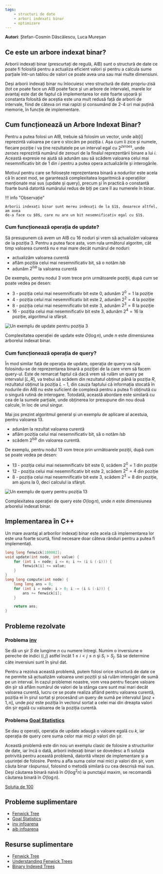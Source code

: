 ```yaml
---
tags:
    - structuri de date
    - arbori indexati binar
    - optimizare
---
```


**Autori**: Ștefan-Cosmin Dăscălescu, Luca Mureșan

## Ce este un arbore indexat binar?

Arborii indexați binar (prescurtați de regulă, AIB) sunt o structură de date ce
poate fi folosită pentru a actualiza eficient valori și pentru a calcula sume
parțiale într-un tablou de valori ce poate avea una sau mai multe dimensiuni. 

Deși arborii indexați binar nu înlocuiesc vreo structură de date propriu-zisă
(tot ce poate face un AIB poate face și un arbore de intervale), marele lor
avantaj este dat de faptul că implementarea lor este foarte ușoară și constanta
folosită de aceștia este una mult redusă față de arborii de intervale, fiind de
câteva ori mai rapizi și consumând de 2-4 ori mai puțină memorie, în funcție de
implementare. 

## Cum funcționează un Arbore Indexat Binar?

Pentru a putea folosi un AIB, trebuie să folosim un vector, unde aib[i]
reprezintă valoarea pe care o stocăm pe poziția $i$. Așa cum îi zice și numele,
fiecare poziție $i$ va ține rezultatele pe un interval egal cu $2^{zeroes}$,
unde $zeroes$ reprezintă numărul de zerouri de la finalul reprezentării binare a
lui $i$. Această expresie ne ajută să adunăm sau să scădem valoarea celui mai
nesemnificativ bit de $1$ din $i$ pentru a putea opera actualizările și
interogările.

Motivul pentru care se folosește reprezentarea binară a nodurilor este acela că
în acest mod, se garantează complexitatea logaritmică a operațiilor menționate
mai sus (update și query), precum și în practică o constantă foarte bună
datorită numărului redus de biți pe care îl au numerele în binar. 

!!! info "Observație"
    
    Arborii indexați binar sunt mereu indexați de la $1$, deoarece altfel, am avea
    de-a face cu $0$, care nu are un bit nesemnificativ egal cu $1$.

### Cum funcționează operația de update?

Să presupunem că avem un AIB cu $16$ noduri și vrem să actualizăm valoarea de la
poziția $3$. Pentru a putea face asta, vom rula următorul algoritm, cât timp
valoarea curentă nu e mai mare decât numărul de noduri:

* actualizăm valoarea curentă
* aflăm poziția celui mai nesemnificativ bit, să o notăm $lsb$
* adunăm $2^{lsb}$ la valoarea curentă

De exemplu, pentru nodul $3$ vom trece prin următoarele poziții, după cum se
poate vedea pe desen:

* $3$ - poziția celui mai nesemnificativ bit este $0$, adunăm $2^0 = 1$ la
  poziție
* $4$ - poziția celui mai nesemnificativ bit este $2$, adunăm $2^2 = 4$ la
  poziție
* $8$ - poziția celui mai nesemnificativ bit este $3$, adunăm $2^3 = 8$ la
  poziție
* $16$ - poziția celui mai nesemnificativ bit este $3$, adunăm $2^4 = 16$ la
  poziție, algoritmul ia sfârșit.

![Un exemplu de update pentru poziția 3](../images/fenwick/fenwick-update.png)

Complexitatea operației de update este $O(\log n)$, unde $n$ este dimensiunea
arborelui indexat binar. 

### Cum funcționează operația de query?

În mod similar față de operația de update, operația de query va rula
folosindu-se de reprezentarea binară a poziției de la care vrem să facem
query-ul. Este de remarcat faptul că dacă vrem să rulăm un query pe intervalul
$[L, R]$, va trebui să scădem din rezultatul obținut până la poziția $R$,
rezultatul obținut la poziția $L - 1$, din cauza faptului că informația stocată
în nodurile din AIB nu este suficient de complexă pentru a putea fi obținută cu
o singură rutină de interogare. Totodată, această abordare este similară cu cea
de la sumele parțiale, unde obținerea lor presupune din nou două calcule, în loc
de unul singur.

Mai jos prezint algoritmul general și un exemplu de aplicare al acestuia, pentru
valoarea $13$.

* adunăm la rezultat valoarea curentă
* aflăm poziția celui mai nesemnificativ bit, să o notăm $lsb$
* scădem $2^{lsb}$ din valoarea curentă.

De exemplu, pentru nodul $13$ vom trece prin următoarele poziții, după cum se
poate vedea pe desen:

* $13$ - poziția celui mai nesemnificativ bit este $0$, scădem $2^0 = 1$ din
  poziție
* $12$ - poziția celui mai nesemnificativ bit este $2$, scădem $2^2 = 4$ din
  poziție
* $8$ - poziția celui mai nesemnificativ bit este $3$, scădem $2^3 = 8$ din
  poziție, am ajuns la $0$, deci calculul ia sfârșit.

![Un exemplu de query pentru poziția 13](../images/fenwick/fenwick-query.png)

Complexitatea operației de query este $O(\log n)$, unde $n$ este dimensiunea
arborelui indexat binar. 

## Implementarea în C++

Un mare avantaj al arborilor indexați binar este acela că implementarea lor este
una foarte scurtă, fiind necesare doar câteva rânduri pentru a putea fi
implementați.

```cpp
long long fenwick[100002];
void update(int node, int value) {
    for (int i = node; i <= n; i += (i & (-i))) {
        fenwick[i] += value;
    }
}
long long compute(int node) {
    long long ans = 0;
    for (int i = node; i > 0; i -= (i & (-i))) {
        ans += fenwick[i];
    }

    return ans;
}
```

## Probleme rezolvate

### Problema [inv](https://infoarena.ro/problema/inv)

Se dă un şir $S$ de lungime $n$ cu numere întregi. Numim o inversiune o pereche
de indici $(i, j)$ astfel încât $1 \leq i < j \leq n$ şi $S_i > S_j$. Să se
determine câte inversiuni sunt în şirul dat.

Pentru a rezolva această problemă, putem folosi orice structură de date ce ne
permite să actualizăm valoarea unei poziții și să rulăm interogări de sumă pe un
interval. În cazul problemei noastre, vom vrea pentru fiecare valoare din șir să
aflăm numărul de valori de la stânga care sunt mai mari decât valoarea curentă,
lucru ce se poate realiza aflând pentru valoarea curentă, poziția ei în șirul
sortat și procesând un query de sumă pe intervalul $[poz + 1, n]$, unde $poz$
este poziția în vectorul sortat a celei mai din dreapta valori din șir egală cu
valoarea de la poziția curentă. 

### Problema [Goal Statistics](https://kilonova.ro/problems/960)

Se dau $q$ operații, operația de update adaugă o valoare egală cu $k$, iar
operația de query cere suma celor mai mici $p$ valori din șir. 

Această problemă este din nou un exemplu clasic de folosire a structurilor de
date, iar încă o dată, arborii indexați binari se dovedesc a fi soluția
potrivită pentru această problemă, datorită vitezei de implementare și a
ușurinței de folosire. Pentru a afla suma celor mai mici $p$ valori din șir, vom
căuta binar răspunsul, folosind o metodă similară cu cea descrisă mai sus. Deși
căutarea binară naivă în $O(\log^2 n)$ ia punctajul maxim, se recomandă căutarea
binară în $O(\log n)$.

[Soluția de $100$](https://kilonova.ro/submissions/160534)

## Probleme suplimentare

* [Fenwick Tree](https://kilonova.ro/problems/2100)
* [Goal Statistics](https://kilonova.ro/problems/960)
* [inv infoarena](https://infoarena.ro/problema/inv)
* [aib infoarena](https://www.infoarena.ro/problema/aib)

## Resurse suplimentare

* [Fenwick Tree](https://cp-algorithms.com/data_structures/fenwick.html)
* [Understanding Fenwick Trees](https://codeforces.com/blog/entry/57292)
* [Binary Indexed Trees](https://usaco.guide/gold/PURS?lang=cpp#binary-indexed-tree)